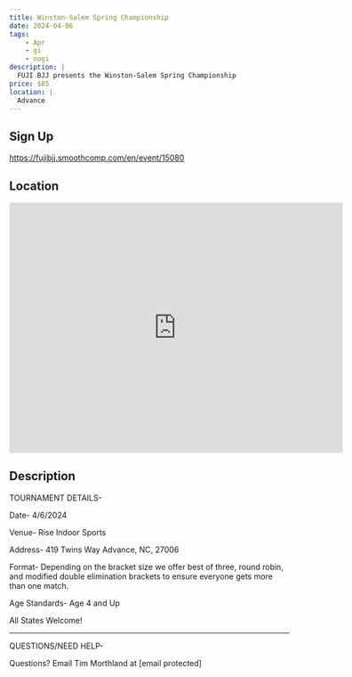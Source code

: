 ```yaml
---
title: Winston-Salem Spring Championship
date: 2024-04-06
tags:
    - Apr
    - gi 
    - nogi 
description: |
  FUJI BJJ presents the Winston-Salem Spring Championship
price: $85
location: |
  Advance
---
```

## Sign Up
https://fujibjj.smoothcomp.com/en/event/15080

## Location
<iframe src="https://www.google.com/maps/embed?pb=!1m18!1m12!1m3!1d12345.6789!2d-80.4283294!3d36.0153770!2m3!1f0!2f0!3f0!3m2!1i1024!2i768!4f13.1!3m3!1m2!1s0x0%3A0x0!2z36.0153770!5e0!3m2!1sen!2sus!4v1234567890" width="600" height="450" style="border:0;" allowfullscreen="" loading="lazy"></iframe>

## Description
TOURNAMENT DETAILS- 


Date- 4/6/2024


Venue- Rise Indoor Sports


Address- 419 Twins Way Advance, NC, 27006


Format- Depending on the bracket size we offer best of three, round robin, and modified double elimination brackets to ensure everyone gets more than one match.


Age Standards- Age 4 and Up


All States Welcome!


_______________________________________________________________________________


QUESTIONS/NEED HELP-


Questions? Email Tim Morthland at [email protected]